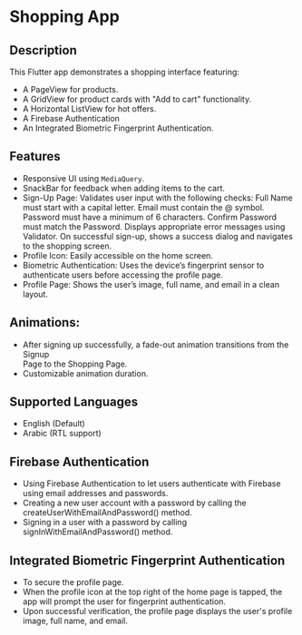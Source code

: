 # Shopping App

## Description
This Flutter app demonstrates a shopping interface featuring:
- A PageView for products.
- A GridView for product cards with "Add to cart" functionality.
- A Horizontal ListView for hot offers.
- A Firebase Authentication
- An Integrated Biometric Fingerprint Authentication.

## Features
- Responsive UI using `MediaQuery`.
- SnackBar for feedback when adding items to the cart.
- Sign-Up Page:
    Validates user input with the following checks:
    Full Name must start with a capital letter.
    Email must contain the @ symbol.
    Password must have a minimum of 6 characters.
    Confirm Password must match the Password.
    Displays appropriate error messages using Validator.
    On successful sign-up, shows a success dialog and navigates to the shopping screen.
- Profile Icon: Easily accessible on the home screen.
- Biometric Authentication: Uses the device’s fingerprint sensor to authenticate users before accessing the profile page.
- Profile Page: Shows the user’s image, full name, and email in a clean layout.

## Animations:
- After signing up successfully, a fade-out animation transitions from the Signup   
  Page to the Shopping Page.
- Customizable animation duration.

## Supported Languages
- English (Default)
- Arabic (RTL support)

## Firebase Authentication
- Using Firebase Authentication to let users authenticate with Firebase using email addresses and passwords.
- Creating a new user account with a password by calling the createUserWithEmailAndPassword() method.
- Signing in a user with a password by calling signInWithEmailAndPassword() method.

## Integrated Biometric Fingerprint Authentication
- To secure the profile page.
- When the profile icon at the top right of the home page is tapped, the app will prompt the user for fingerprint authentication.
- Upon successful verification, the profile page displays the user's profile image, full name, and email.